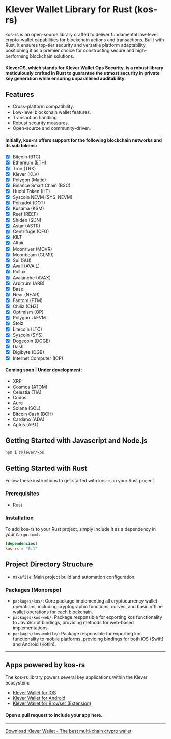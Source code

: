 # Klever Wallet Library for Rust (kos-rs)

kos-rs is an open-source library crafted to deliver fundamental low-level crypto-wallet capabilities for blockchain
actions and transactions. Built with Rust, it ensures top-tier security and versatile platform adaptability, positioning
it as a premier choice for constructing secure and high-performing blockchain solutions.

#### KleverOS, which stands for Klever Wallet Ops Security, is a robust library meticulously crafted in Rust to guarantee the utmost security in private key generation while ensuring unparalleled auditability.

## Features

- Cross-platform compatibility.
- Low-level blockchain wallet features.
- Transaction handling.
- Robust security measures.
- Open-source and community-driven.

#### Initially, kos-rs offers support for the following blockchain networks and its sub tokens:

- [x] Bitcoin (BTC)
- [x] Ethereum (ETH)
- [x] Tron (TRX)
- [x] Klever (KLV)
- [x] Polygon (Matic)
- [x] Binance Smart Chain (BSC)
- [x] Huobi Token (HT)
- [x] Syscoin NEVM (SYS_NEVM)
- [x] Polkadot (DOT)
- [x] Kusama (KSM)
- [x] Reef (REEF)
- [x] Shiden (SDN)
- [x] Astar (ASTR)
- [x] Centrifuge (CFG)
- [x] KILT
- [x] Altair
- [x] Moonriver (MOVR)
- [x] Moonbeam (GLMR)
- [x] Sui (SUI)
- [x] Avail (AVAIL)
- [x] Rollux
- [x] Avalanche (AVAX)
- [x] Arbitrum (ARB)
- [x] Base
- [x] Near (NEAR)
- [x] Fantom (FTM)
- [x] Chiliz (CHZ)
- [x] Optimism (OP)
- [x] Polygon zkEVM
- [x] Stolz
- [x] Litecoin (LTC)
- [x] Syscoin (SYS)
- [x] Dogecoin (DOGE)
- [x] Dash
- [x] Digibyte (DGB)
- [x] Internet Computer (ICP)

#### Coming soon | Under development:

- XRP
- Cosmos (ATOM)
- Celestia (TIA)
- Cudos
- Aura
- Solana (SOL)
- Bitcoin Cash (BCH)
- Cardano (ADA)
- Aptos (APT)

## Getting Started with Javascript and Node.js

```sh
npm i @klever/kos
```

## Getting Started with Rust

Follow these instructions to get started with kos-rs in your Rust project.

### Prerequisites

- [Rust](https://www.rust-lang.org/tools/install)

### Installation

To add kos-rs to your Rust project, simply include it as a dependency in your `Cargo.toml`:

```toml
[dependencies]
kos-rs = "0.1"
```

## Project Directory Structure

- `Makefile`: Main project build and automation configuration.

### Packages (Monorepo)

- `packages/kos/`: Core package implementing all cryptocurrency wallet operations, including cryptographic functions,
  curves, and basic offline wallet operations for each blockchain.
- `packages/kos-web/`:  Package responsible for exporting kos functionality to JavaScript bindings, providing methods
  for web-based implementations.
- `packages/kos-mobile/`: Package responsible for exporting kos functionality to mobile platforms, providing bindings
  for both iOS (Swift) and Android (Kotlin).

---

## Apps powered by kos-rs

The kos-rs library powers several key applications within the Klever ecosystem:

- [Klever Wallet for iOS](https://apps.apple.com/uy/app/klever-wallet-bitcoin-crypto/id1615064243)
- [Klever Wallet for Android](https://play.google.com/store/apps/details?id=finance.klever.bitcoin.wallet&hl=en)
- [Klever Wallet for Browser (Extension)](https://chromewebstore.google.com/detail/klever-wallet/ifclboecfhkjbpmhgehodcjpciihhmif)

#### Open a pull request to include your app here.
---
[Download Klever Wallet - The best multi-chain crypto wallet](https://klever.io)
